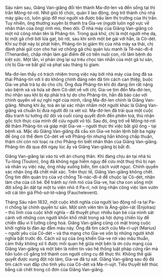 Sáu năm sau, Giăng Van-giăng đổi tên thành Ma-đơ-len và đến sống tại thị trấn Mông-tơ-rơi. Nhờ giỏi tổ chức, quản lí lao động, ông trở thành chủ nhà máy giàu có, luôn giúp đỡ mọi người và được bầu làm thị trưởng của thị trấn. Tuy nhiên, ông thường xuyên bị thanh tra Gia-ve (người luôn ngờ vực về nhân thân của ông) rình mò, theo dõi. Ở nhà máy của Giăng Van-giăng có một nữ công nhân tên là Phăng-tin. Trong quá khứ, chị là một người nhẹ dạ, bị một gã chơi bời lừa gạt, bỏ rơi, sau khi sinh một bé gái với hắn, là Cô-dét. Khi sự thật này bị phát hiện, Phăng-tin bị giám thị của nhà máy sa thải, chị đành phải gửi con cho hai vợ chồng gã chủ quán lưu manh là Tê-nác-đi-ê (Thenardie), chấp nhận làm gái điếm để có tiền nuôi con, rồi lâm bệnh do kiệt sức. Một lần, vì phản ứng lại sự trêu chọc tàn nhẫn của một gã tư sản, chị bị Gia-ve bắt giữ và phạt sáu tháng tù giam.

Ma-đơ-len thấy có trách nhiệm trong việc này bởi nhà máy của ông đã sa thải Phăng-tin với lí do không chính đáng nên đã tìm cách can thiệp, buộc Gia-ve phải trả tự do cho chị. Ông đưa Phăng-tin khi đó đang ốm rất nặng vào bệnh xá và hứa sẽ đem Cô-dét về với chị. Gia-ve tìm đến Ma-đơ-len, thú nhận sau khi bị ép phải trả tự do cho Phăng-tin, hắn đã báo cáo với chính quyền về sự nghi ngờ của mình, rằng Ma-đơ-len chính là Giăng Van-giăng. Nhưng khi ấy, toà án lại xác nhận nhầm một người khác là Giăng Van-giăng và chuẩn bị đưa người đó ra xét xử. Ma-đơ-len đã trải qua một cuộc đấu tranh tư tưởng dữ dội và cuối cùng quyết định đến phiên toà, thú nhận gốc tích thực của mình để cứu người vô tội. Sau đó, ông trở về Mông-tơ-rơi để thăm Phăng-tin và giáp mặt Gia-ve – người thực thi việc bắt giữ ông – tại bệnh xá. Mặc dù Giăng Van-giăng đã cầu xin Gia-ve hoãn lệnh bắt ba ngày để ông có thể đem Cô-dét về với Phăng-tin nhưng hắn không chấp thuận, thậm chí còn nói toạc ra cho Phăng-tin biết nhân thân của Giăng Van-giăng. Phăng-tin đã qua đời ngay lúc ấy và Giăng Van-giăng bị bắt đi.

Giăng Van-giăng lại vào tù với án chung thân. Khi đang chịu án tại nhà tù Tu-lông (Toulon), ông đã không ngại hiểm nguy để cứu một thuỷ thủ bị nạn và nhân vụ việc này, ông nhảy xuống biển, tìm cách vượt ngục. Chính quyền xác nhận ông đã chết mất xác. Trên thực tế, Giăng Van-giăng không chết. Ông tìm đến quán trọ của vợ chồng Tê-nác-đi-ê để chuộc lại Cô-dét, nhận làm cha của cô bé. Để tránh sự rình mò của Gia-ve, hai cha con sống một đời sống ẩn dật tại một tu viện nhỏ ở Pa-ri, nơi ông nhận công việc làm vườn với cái tên giả Phô-sơ-lơ-văng (Fauchelevent).

Tháng Sáu năm 1832, một cuộc khởi nghĩa của người lao động nổ ra tại Pa-ri chống lại chính quyền tư sản. Một sinh viên tên là Ăng-giôn-rát (Enjolras) – thủ lĩnh của cuộc khởi nghĩa – đã thuyết phục nhiều bạn bè của mình sát cánh với những con người khốn khổ nhất trong xã hội dựng chiến lũy để chiến đấu vì lí tưởng công hoà. Giăng Van-giăng cũng có mặt trong cuộc khởi nghĩa bị đàn áp đẫm máu này. Ông đã tìm cách cứu Ma-ri-uýt (Marius) – người yêu của Cô-dét – và tha mạng cho Gia-ve vốn bị những người khởi nghĩa bắt trước đó. Cách xử sự của ông khiến Gia-ve rơi vào mâu thuẫn, cảm thấy không xử lí được mối quan hệ giữa một bên là ơn cứu mạng của Giăng Van-giăng và một bên là niềm tin vào hệ thống luật pháp cứng rắn mà hắn luôn cố gắng trở thành con người công cụ để thực thi. Không thể giải quyết được xung đột nội tâm, Gia-ve đã tự sát. Giăng Van-giăng sau đó đã tìm cách vun đắp cho tình yêu của Cô-dét và Ma-ri-uýt. Tiểu thuyết kết thúc bằng cái chết trong cô đơn của Giăng Van-giăng.